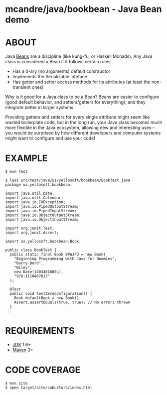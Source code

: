 # mcandre/java/bookbean - Java Bean demo

# ABOUT

Java [Beans](https://en.wikipedia.org/wiki/JavaBeans) are a discipline (like kung-fu, or Haskell Monads). Any Java class is considered a Bean if it follows certain rules:

* Has a 0-ary (no arguments) default constructor
* Implements the Serializable inteface
* Has getter and setter access methods for its attributes (at least the non-transient ones)

Why is it good for a Java class to be a Bean? Beans are easier to configure (good default behavior, and setters/getters for everything), and they integrate better in larger systems.

Providing getters and setters for every single attribute might seem like wasted boilerplate code, but in the long run, your Java class becomes much more flexible in the Java ecosystem, allowing new and interesting uses--you would be surprised by how different developers and computer systems might want to configure and use your code!

# EXAMPLE

```
$ mvn test

$ less src/test/java/us/yellosoft/bookbean/BookTest.java
package us.yellosoft.bookbean;

import java.util.Date;
import java.util.Calendar;
import java.io.IOException;
import java.io.PipedOutputStream;
import java.io.PipedInputStream;
import java.io.ObjectOutputStream;
import java.io.ObjectInputStream;

import org.junit.Test;
import org.junit.Assert;

import us.yellosoft.bookbean.Book;

public class BookTest {
  public static final Book BPWJFD = new Book(
    "Beginning Programming with Java for Dummies",
    "Barry Burd",
    "Wiley",
    new Date(1403481600L),
    "978-1118407813"
  );

  @Test
  public void testZeroConfiguration() {
    Book defaultBook = new Book();
    Assert.assertEquals(true, true); // No errors thrown
  }
...
```

# REQUIREMENTS

* [JDK](http://www.oracle.com/technetwork/java/javase/downloads/index.html) 1.6+
* [Maven](http://maven.apache.org/) 3+

# CODE COVERAGE

```
$ mvn site
$ open target/site/coburtura/index.html
```
